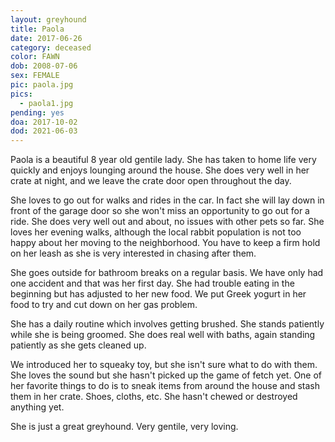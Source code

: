 ```yaml
---
layout: greyhound
title: Paola
date: 2017-06-26
category: deceased
color: FAWN
dob: 2008-07-06
sex: FEMALE
pic: paola.jpg
pics:
  - paola1.jpg
pending: yes
doa: 2017-10-02
dod: 2021-06-03
---
```


Paola is a beautiful 8 year old gentile lady.  She has taken to home life very quickly and enjoys lounging around the house.  She does very well in her crate at night, and we leave the crate door open throughout the day.  

She loves to go out for walks and rides in the car.  In fact she will lay down in front of the garage door so she won't miss an opportunity to go out for a ride. She does very well out and about, no issues with other pets so far.  She loves her evening walks, although the local rabbit population is not too happy about her moving to the neighborhood.  You have to keep a firm hold on her leash as she is very interested in chasing after them. 

She goes outside for bathroom breaks on a regular basis.  We have only had one accident and that was her first day.  She had trouble eating in the beginning but has adjusted to her new food.  We put Greek yogurt in her food to try and cut down on her gas problem.  

She has a daily routine which involves getting brushed.  She stands patiently while she is being groomed.  She does real well with baths, again standing patiently as she gets cleaned up.  

We introduced her to squeaky toy, but she isn't sure what to do with them.  She loves the sound but she hasn't picked up the game of fetch yet.  One of her favorite things to do is to sneak items from around the house and stash them in her crate.  Shoes, cloths, etc.  She hasn't chewed or destroyed anything yet.

She is just a great greyhound.  Very gentile, very loving.
